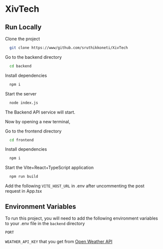 # XivTech


## Run Locally

Clone the project

```bash
  git clone https://www/github.com/sruthikkoneti/XivTech
```

Go to the backend directory

```bash
  cd backend
```

Install dependencies

```bash
  npm i
```

Start the server

```bash
  node index.js
```
The Backend API service will start.

Now by opening a new terminal,

Go to the frontend directory

```bash
  cd frontend
```

Install dependencies

```bash
  npm i
```

Start the Vite+React+TypeScript application

```bash
  npm run build
```
Add the following `VITE_HOST_URL` in .env after uncommenting the post request in App.tsx

## Environment Variables

To run this project, you will need to add the following environment variables to your .env file in the `backend` directory

`PORT`

`WEATHER_API_KEY` that you get from [Open Weather API](https://openweathermap.org/api)

